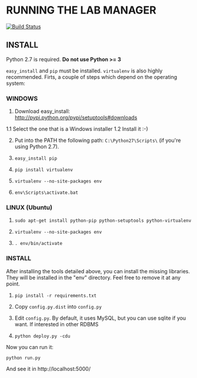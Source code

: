 # RUNNING THE LAB MANAGER

[![Build Status](https://travis-ci.org/lms4labs/labmanager.png?branch=master)](https://travis-ci.org/lms4labs/labmanager)

## INSTALL

Python 2.7 is required. **Do not use Python >= 3**

`easy_install` and `pip` must be installed. `virtualenv` is also highly recommended.
Firts, a couple of steps which depend on the operating system:

### WINDOWS

 1. Download easy_install: http://pypi.python.org/pypi/setuptools#downloads

 1.1 Select the one that is a Windows installer
 1.2 Install it :-)

 2. Put into the PATH the following path: `C:\Python27\Scripts\` (if you're using
Python 2.7).

 3. `easy_install pip`
 4. `pip install virtualenv`
 5. `virtualenv --no-site-packages env`
 6. `env\Scripts\activate.bat`

 ### LINUX (Ubuntu)

 1. `sudo apt-get install python-pip python-setuptools python-virtualenv`

 2. `virtualenv --no-site-packages env`

 3. `. env/bin/activate`

### INSTALL

After installing the tools detailed above, you can install the missing
libraries. They will be installed in the "env" directory. Feel free to remove it
at any point.

 1. `pip install -r requirements.txt`

 2. Copy `config.py.dist` into `config.py`

 3. Edit `config.py`. By default, it uses MySQL, but you can use sqlite if you
 want. If interested in other RDBMS

 3. `python deploy.py -cdu`


Now you can run it:

`python run.py`

And see it in http://localhost:5000/
